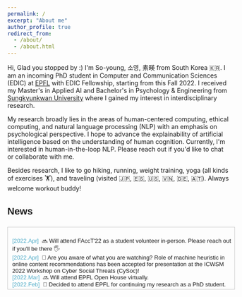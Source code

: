 ```yaml
---
permalink: /
excerpt: "About me"
author_profile: true
redirect_from: 
  - /about/
  - /about.html
---
```



Hi, Glad you stopped by :) I'm So-young, 소영, 素暎 from South Korea 🇰🇷. 
I am an incoming PhD student in Computer and Communication Sciences (EDIC) at [EPFL](https://www.epfl.ch/education/phd/edic-computer-and-communication-sciences/) with EDIC Fellowship, starting from this Fall 2022. I received my Master's in Applied AI and Bachelor's in Psychology & Engineering from [Sungkyunkwan University](https://www.skku.edu/eng/) where I gained my interest in interdisciplinary research. 

My research broadly lies in the areas of human-centered computing, ethical computing, and natural language processing (NLP) with an emphasis on psychological perspective. I hope to advance the explainability of artificial intelligence based on the understanding of human cognition. Currently, I'm interested in human-in-the-loop NLP. Please reach out if you'd like to chat or collaborate with me. 

Besides research, I like to go hiking, running, weight training, yoga (all kinds of exercises 🏋️), and traveling (visited 🇯🇵, 🇪🇸, 🇺🇸, 🇻🇳, 🇩🇪, 🇦🇹). Always welcome workout buddy!


<h3 style="font-size: 22px; font-family: Raleway, sans-serif;">News</h3>

<div style="height:130px;width:100%;margin-right:25px;margin-bottom:5px;display:inline-block;text-align:left;padding-left:10px;padding-top:10px;border:1px solid #ccc;overflow:auto;font:13px Merriweather, sans-serif;">

<span style="color: #52adc8;">[2022.Apr]</span>&nbsp;&nbsp;🔜 Will attend FAccT'22 as a student volunteer in-person. Please reach out if you'll be there 🖐
<br>
<span style="color: #52adc8;">[2022.Apr]</span>&nbsp;&nbsp;🥳 Are you aware of what you are watching? Role of machine heuristic in online content recommendations has been accepted for presentation at the ICWSM 2022 Workshop on Cyber Social Threats (CySoc)!
<br>
<span style="color: #52adc8;">[2022.Mar]</span>&nbsp;&nbsp;🔜 Will attend EPFL Open House virtually.
<br>
<span style="color: #52adc8;">[2022.Feb]</span>&nbsp;&nbsp;🤩 Decided to attend EPFL for continuing my research as a PhD student.
<br>
<span style="color: #52adc8;">[2021.Dec]</span>&nbsp;&nbsp;🥳 Measuring Embedded Human-like Biases in Face Recognition Models has been accepted for presentation at the AAAI 2022 Workshop on Artificial Intelligence with Biased or Scarce Data (AIBSD 2022)!

</div>
